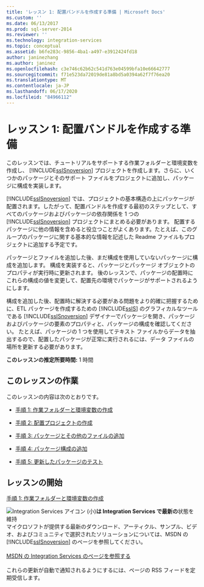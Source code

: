 ```yaml
---
title: 'レッスン 1: 配置バンドルを作成する準備 | Microsoft Docs'
ms.custom: ''
ms.date: 06/13/2017
ms.prod: sql-server-2014
ms.reviewer: ''
ms.technology: integration-services
ms.topic: conceptual
ms.assetid: b6fe283c-9856-4ba1-a497-e3912424fd18
author: janinezhang
ms.author: janinez
ms.openlocfilehash: c3e746c62b62c541d763e04599bfa10e66642777
ms.sourcegitcommit: f71e523da72019de81a8bd5a0394a62f7f76ea20
ms.translationtype: MT
ms.contentlocale: ja-JP
ms.lasthandoff: 06/17/2020
ms.locfileid: "84966112"
---
```

# <a name="lesson-1-preparing-to-create-the-deployment-bundle"></a>レッスン 1: 配置バンドルを作成する準備
  このレッスンでは、チュートリアルをサポートする作業フォルダーと環境変数を作成し、 [!INCLUDE[ssISnoversion](../includes/ssisnoversion-md.md)] プロジェクトを作成します。さらに、いくつかのパッケージとそのサポート ファイルをプロジェクトに追加し、パッケージに構成を実装します。  
  
 [!INCLUDE[ssISnoversion](../includes/ssisnoversion-md.md)] では、プロジェクトの基本構造の上にパッケージが配置されます。したがって、配置バンドルを作成する最初のステップとして、すべてのパッケージおよびパッケージの依存関係を 1 つの [!INCLUDE[ssISnoversion](../includes/ssisnoversion-md.md)] プロジェクトにまとめる必要があります。 配置するパッケージに他の情報を含めると役立つことがよくあります。たとえば、このグループのパッケージに関する基本的な情報を記述した Readme ファイルもプロジェクトに追加する予定です。  
  
 パッケージとファイルを追加した後、まだ構成を使用していないパッケージに構成を追加します。 構成を実装すると、パッケージとパッケージ オブジェクトのプロパティが実行時に更新されます。 後のレッスンで、パッケージの配置時にこれらの構成の値を変更して、配置先の環境でパッケージがサポートされるようにします。  
  
 構成を追加した後、配置時に解決する必要がある問題をより的確に把握するために、ETL パッケージを作成するための [!INCLUDE[ssIS](../includes/ssis-md.md)] のグラフィカルなツールである [!INCLUDE[ssISnoversion](../includes/ssisnoversion-md.md)] デザイナーでパッケージを開き、パッケージおよびパッケージの要素のプロパティと、パッケージの構成を確認してください。 たとえば、パッケージの 1 つを使用してテキスト ファイルからデータを抽出するので、配置したパッケージが正常に実行されるには、データ ファイルの場所を更新する必要があります。  
  
 **このレッスンの推定所要時間:** 1 時間  
  
## <a name="lesson-tasks"></a>このレッスンの作業  
 このレッスンの内容は次のとおりです。  
  
-   [手順 1: 作業フォルダーと環境変数の作成](../integration-services/lesson-1-1-creating-working-folders-and-environment-variables.md)  
  
-   [手順 2: 配置プロジェクトの作成](../integration-services/lesson-1-2-creating-the-deployment-project.md)  
  
-   [手順 3: パッケージとその他のファイルの追加](../integration-services/lesson-1-3-adding-packages-and-other-files.md)  
  
-   [手順 4: パッケージ構成の追加](../integration-services/lesson-1-4-adding-package-configurations.md)  
  
-   [手順 5: 更新したパッケージのテスト](../integration-services/lesson-1-5-testing-the-updated-packages.md)  
  
## <a name="start-the-lesson"></a>レッスンの開始  
 [手順 1: 作業フォルダーと環境変数の作成](../integration-services/lesson-1-1-creating-working-folders-and-environment-variables.md)  
  
![Integration Services アイコン (小)](media/dts-16.gif "Integration Services のアイコン (小)")**は Integration Services で最新の**状態を維持  <br /> マイクロソフトが提供する最新のダウンロード、アーティクル、サンプル、ビデオ、およびコミュニティで選択されたソリューションについては、MSDN の [!INCLUDE[ssISnoversion](../includes/ssisnoversion-md.md)] のページを参照してください。<br /><br /> [MSDN の Integration Services のページを参照する](https://go.microsoft.com/fwlink/?LinkId=136655)<br /><br /> これらの更新が自動で通知されるようにするには、ページの RSS フィードを定期受信します。  
  
  
